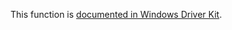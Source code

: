This function is [documented in Windows Driver Kit](https://learn.microsoft.com/en-us/windows-hardware/drivers/ddi/wdm/nf-wdm-rtlclearbit).
